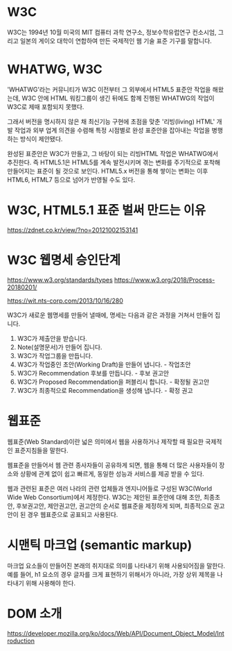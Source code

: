 # W3C

W3C는 1994년 10월 미국의 MIT 컴퓨터 과학 연구소, 정보수학유럽연구 컨소시엄, 그리고 일본의 게이오 대학이 연합하여 만든 국제적인 웹 기술 표준 기구를 말합니다.

# WHATWG, W3C

'WHATWG'라는 커뮤니티가 W3C 이전부터 그 외부에서 HTML5 표준안 작업을 해왔는데, W3C 안에 HTML 워킹그룹이 생긴 뒤에도 함께 진행된 WHATWG의 작업이 W3C로 제때 포함되지 못했다.

그래서 버전을 명시하지 않은 채 최신기능 구현에 초점을 맞춘 '리빙(living) HTML' 개발 작업과 외부 업계 의견을 수렴해 특정 시점별로 완성 표준안을 잡아내는 작업을 병행하는 방식이 제안됐다.

완성된 표준안은 W3C가 만들고, 그 바탕이 되는 리빙HTML 작업은 WHATWG에서 추진한다. 즉 HTML5.1은 HTML5를 계속 발전시키며 겪는 변화를 주기적으로 포착해 만들어지는 표준이 될 것으로 보인다. HTML5.x 버전을 통해 쌓이는 변화는 이후 HTML6, HTML7 등으로 넘어가 반영될 수도 있다.

# W3C, HTML5.1 표준 벌써 만드는 이유

https://zdnet.co.kr/view/?no=20121002153141

# W3C 웹명세 승인단계

https://www.w3.org/standards/types
https://www.w3.org/2018/Process-20180201/

https://wit.nts-corp.com/2013/10/16/280

W3C가 새로운 웹명세를 만들어 낼때에, 명세는 다음과 같은 과정을 거쳐서 만들어 집니다.

1. W3C가 제출안을 받습니다.
2. Note(설명문서)가 만들어 집니다.
3. W3C가 작업그룹을 만듭니다.
4. W3C가 작업중인 초안(Working Draft)을 만들어 냅니다. - 작업초안
5. W3C가 Recommendation 후보를 만듭니다. - 후보 권고안
6. W3C가 Proposed Recommendation을 퍼블리시 합니다. - 확정될 권고안
7. W3C가 최종적으로 Recommendation을 생성해 냅니다. - 확정 권고

# 웹표준

웹표준(Web Standard)이란 넓은 의미에서 웹을 사용하거나 제작할 때 필요한 국제적인 표준지침들을 말한다.

웹표준을 만들어서 웹 관련 종사자들이 공유하게 되면, 웹을 통해 더 많은 사용자들이 장소와 상황에 관계 없이 쉽고 빠르게, 동일한 성능과 서비스를 제공 받을 수 있다.

웹과 관련된 표준은 여러 나라의 관련 업체들과 엔지니어들로 구성된 W3C(World Wide Web Consortium)에서 제정한다. W3C는 제안된 표준안에 대해 초안, 최종초안, 후보권고안, 제안권고안, 권고안의 순서로 웹표준을 제정하게 되며, 최종적으로 권고안이 된 경우 웹표준으로 공표되고 사용된다.

# 시맨틱 마크업 (semantic markup)

마크업 요소들이 만들어진 본래의 취지대로 의미를 나타내기 위해 사용되어짐을 말한다.  
예를 들어, h1 요소의 경우 글자를 크게 표현하기 위해서가 아니라, 가장 상위 제목을 나타내기 위해 사용해야 한다.

# DOM 소개

https://developer.mozilla.org/ko/docs/Web/API/Document_Object_Model/Introduction
